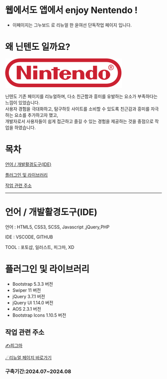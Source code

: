 # 웹에서도 앱에서 enjoy Nentendo !
+ 이페이지는 그누보드 로 리뉴얼 한 윤여선 단독작업 페이지 입니다.

<h1 class="text-center"> 왜 닌텐도 일까요? </h1>
<p class="text-center"><img src="./img/svg/logo_red.svg"></p>
<p class="text-center">닌텐도 기존 페이지를 리뉴얼하며, 다소 친근함과 흥미를 유발하는 요소가 부족하다는 느낌이 있었습니다.<br>
  사용자 경험을 극대화하고, 탐구하듯 사이트를 소비할 수 있도록 친근감과 흥미를 자극하는 요소를 추가하고자 했고,<br>
  개발자로서 사용자들이 쉽게 접근하고 즐길 수 있는 경험을 제공하는 것을 중점으로 작업을 하였습니다.</p>



# 목차
 <a href="https://github.com/yun0209/Nintendo_cms?tab=readme-ov-file#%EC%96%B8%EC%96%B4--%EA%B0%9C%EB%B0%9C%ED%99%9C%EA%B2%BD%EB%8F%84%EA%B5%ACide">
 언어 / 개발활경도구(IDE)</a>


  <a href = "https://github.com/yun0209/Nintendo_cms?tab=readme-ov-file#%ED%94%8C%EB%9F%AC%EA%B7%B8%EC%9D%B8-%EB%B0%8F-%EB%9D%BC%EC%9D%B4%EB%B8%8C%EB%9F%AC%EB%A6%AC">플러그인 및 라이브러리</a>


  <a href ="https://github.com/yun0209/Nintendo_cms?tab=readme-ov-file#%EC%9E%91%EC%97%85-%EA%B4%80%EB%A0%A8-%EC%A3%BC%EC%86%8C">작업 관련 주소</a>

---




#  언어 / 개발활경도구(IDE)

언어 : HTML5, CSS3, SCSS, Javascript ,jQuery,PHP

IDE : VSCODE, GITHUB

TOOL : 포토샵, 일러스트, 피그마, XD

# 플러그인 및 라이브러리
+ Bootstrap 5.3.3 버전
+ Swiper 11 버전
+ jQuery 3.7.1 버전
+ jQuery UI 1.14.0 버전
+ AOS 2.3.1 버전
+ Bootstrap Icons 1.10.5 버전

## 작업 관련 주소

<a href="https://www.figma.com/design/xKxrDMMJZ5KJ2Eny5gj7Wh/%EB%8B%8C%ED%85%90%EB%8F%84-%EC%9B%B9%EA%B5%AC%ED%98%84?node-id=296-3&t=dLdfZABeak10NkMc-1">✍피그마</a>

<a href="http://yysportfolio.dothome.co.kr/">☄리뉴얼 페이지 바로가기</a>


### 구축기간:2024.07~2024.08
